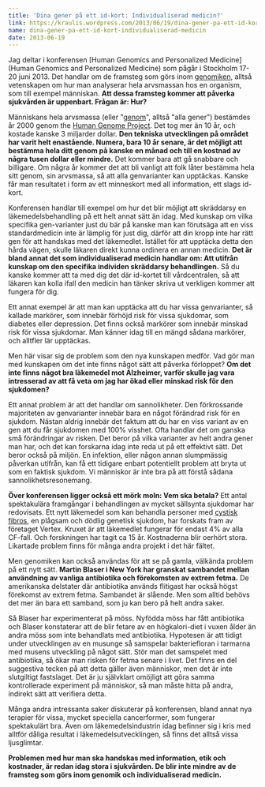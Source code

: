 ```yaml
---
title: 'Dina gener på ett id-kort: Individualiserad medicin?'
link: https://kraulis.wordpress.com/2013/06/19/dina-gener-pa-ett-id-kort-individualiserad-medicin/
name: dina-gener-pa-ett-id-kort-individualiserad-medicin
date: 2013-06-19
---
```

Jag deltar i konferensen [Human Genomics and Personalized Medicine](Human Genomics and Personalized Medicine) som pågår i Stockholm 17-20 juni 2013. Det handlar om de framsteg som görs inom [genomiken](http://en.wikipedia.org/wiki/Genomics), alltså vetenskapen om hur man analyserar hela arvsmassan hos en organism, som till exempel människan. **Att dessa framsteg kommer att påverka sjukvården är uppenbart. Frågan är: Hur?**

Människans hela arvsmassa (eller "[genom](http://en.wikipedia.org/wiki/Human_genome)", alltså "alla gener") bestämdes år 2000 genom the [Human Genome Project](http://en.wikipedia.org/wiki/Human_Genome_Project). Det tog mer än 10 år, och kostade kanske 3 miljarder dollar. **Den tekniska utvecklingen på området har varit helt enastående. Numera, bara 10 år senare, är det möjligt att bestämma hela ditt genom på kanske en månad och till en kostnad av några tusen dollar eller mindre.** Det kommer bara att gå snabbare och billigare. Om några år kommer det att bli vanligt att folk låter bestämma hela sitt genom, sin arvsmassa, så att alla genvarianter kan upptäckas. Kanske får man resultatet i form av ett minneskort med all information, ett slags id-kort.



Konferensen handlar till exempel om hur det blir möjligt att skräddarsy en läkemedelsbehandling på ett helt annat sätt än idag. Med kunskap om vilka specifika gen-varianter just du bär på kanske man kan förutsäga att en viss standardmedicin inte är lämplig för just dig, därför att din kropp inte har rätt gen för att handskas med det läkemedlet. Istället för att upptäcka detta den hårda vägen, skulle läkaren direkt kunna ordinera en annan medicin. **Det är bland annat det som individualiserad medicin handlar om: Att utifrån kunskap om den specifika individen skräddarsy behandlingen.** Så du kanske kommer att ta med dig det där id-kortet till vårdcentralen, så att läkaren kan kolla ifall den medicin han tänker skriva ut verkligen kommer att fungera för dig.

Ett annat exempel är att man kan upptäcka att du har vissa genvarianter, så kallade markörer, som innebär förhöjd risk för vissa sjukdomar, som diabetes eller depression. Det finns också markörer som innebär minskad risk för vissa sjukdomar. Man känner idag till en mängd sådana markörer, och alltfler lär upptäckas.

Men här visar sig de problem som den nya kunskapen medför. Vad gör man med kunskapen om det inte finns något sätt att påverka förloppet? **Om det inte finns något bra läkemedel mot Alzheimer, varför skulle jag vara intresserad av att få veta om jag har ökad eller minskad risk för den sjukdomen?**

Ett annat problem är att det handlar om sannolikheter. Den förkrossande majoriteten av genvarianter innebär bara en något förändrad risk för en sjukdom. Nästan aldrig innebär det faktum att du har en viss variant av en gen att du får sjukdomen med 100% visshet. Ofta handlar det om ganska små förändringar av risken. Det beror på vilka varianter av helt andra gener man har, och det kan forskarna idag inte reda ut på ett effektivt sätt. Det beror också på miljön. En infektion, eller någon annan slumpmässig påverkan utifrån, kan få ett tidigare enbart potentiellt problem att bryta ut som en faktisk sjukdom. Vi människor är inte bra på att förstå sådana sannolikhetsresonemang.

**Över konferensen ligger också ett mörk moln: Vem ska betala?** Ett antal spektakulära framgångar i behandlingen av mycket sällsynta sjukdomar har redovisats. Ett nytt läkemedel som kan behandla personer med [cystisk fibros](http://sv.wikipedia.org/wiki/Cystisk_fibros), en plågsam och dödlig genetisk sjukdom, har forskats fram av företaget Vertex. Kruxet är att läkemedlet fungerar för endast 4% av alla CF-fall. Och forskningen har tagit ca 15 år. Kostnaderna blir oerhört stora. Likartade problem finns för många andra projekt i det här fältet.

Men genomiken kan också användas för att se på gamla, välkända problem på ett nytt sätt. **Martin Blaser i New York har granskat sambandet mellan användning av vanliga antibiotika och förekomsten av extrem fetma.** De amerikanska delstater där antibiotika används flitigast har också högst förekomst av extrem fetma. Sambandet är slående. Men som alltid behövs det mer än bara ett samband, som ju kan bero på helt andra saker.

Så Blaser har experimenterat på möss. Nyfödda möss har fått antibiotika och Blaser konstaterar att de blir fetare av en högkalori-diet i vuxen ålder än andra möss som inte behandlats med antibiotika. Hypotesen är att tidigt under utvecklingen av en musunge så samspelar bakteriefloran i tarmarna med musens utveckling på något sätt. Stör man det samspelet med antibiotika, så ökar man risken för fetma senare i livet. Det finns en del suggestiva tecken på att detta gäller även människor, men det är inte slutgiltigt fastslaget. Det är ju självklart omöjligt att göra samma kontrollerade experiment på människor, så man måste hitta på andra, indirekt sätt att verifiera detta.

Många andra intressanta saker diskuterar på konferensen, bland annat nya terapier för vissa, mycket speciella cancerformer, som fungerar spektakulärt bra. Även om läkemedelsindustrin idag befinner sig i kris med alltför dåliga resultat i läkemedelsutvecklingen, så finns det alltså vissa ljusglimtar.

**Problemen med hur man ska handskas med information, etik och kostnader, är redan idag stora i sjukvården. De blir inte mindre av de framsteg som görs inom genomik och individualiserad medicin.**


